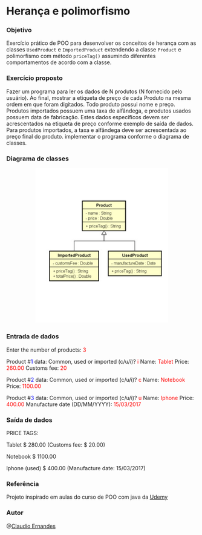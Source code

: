 # Herança e polimorfismo

### Objetivo
Exercício prático de POO para desenvolver os conceitos de herança com as classes ```UsedProduct``` e ```ImportedProduct``` extendendo a classe ```Product``` e polimorfismo com método ```priceTag()``` assumindo diferentes comportamentos de acordo com a classe.

### Exercício proposto
Fazer um programa para ler os dados de N produtos (N fornecido pelo usuário). Ao final, mostrar a etiqueta de preço de cada Produto na mesma ordem em que foram digitados.
Todo produto possui nome e preço. Produtos importados possuem uma taxa de alfândega, e produtos usados possuem data de fabricação.
Estes dados específicos devem ser acrescentados na etiqueta de preço conforme exemplo de saída de dados. 
Para produtos importados, a taxa e alfândega deve ser acrescentada ao preço final do produto.
implementar o programa conforme o diagrama de classes.

### Diagrama de classes
<p align="center">
  <img src="https://raw.githubusercontent.com/cernandes/heranca-polimorfismo-java/master/assets/img/class-diagram.jpg" width="350" title="hover text" alt="accessibility text">
</p>

### Entrada de dados

Enter the number of products: <span style="color: red">3</span>

Product #<span style="color: blue">1</span> data:
Common, used or imported (c/u/i)? <span style="color: red">i</span>
Name: <span style="color: red">Tablet</span>
Price: <span style="color: red">260.00</span>
Customs fee: <span style="color: red">20</span>

Product #<span style="color: blue">2</span> data:
Common, used or imported (c/u/i)? <span style="color: red">c</span>
Name: <span style="color: red">Notebook</span>
Price: <span style="color: red">1100.00</span>

Product #<span style="color: blue">3</span> data:
Common, used or imported (c/u/i)? <span style="color: red">u</span>
Name: <span style="color: red">Iphone</span>
Price: <span style="color: red">400.00</span>
Manufacture date (DD/MM/YYYY): <span style="color: red">15/03/2017</span>

### Saída de dados
PRICE TAGS:
<p>Tablet $ 280.00 (Customs fee: $ 20.00)</p>
<p>Notebook $ 1100.00</p>
<p>Iphone (used) $ 400.00 (Manufacture date: 15/03/2017)</p>

### Referência
Projeto inspirado em aulas do curso de POO com java da [Udemy](https://www.udemy.com/course/java-curso-completo) 

### Autor 
@[Claudio Ernandes](https://github.com/cernandes)
